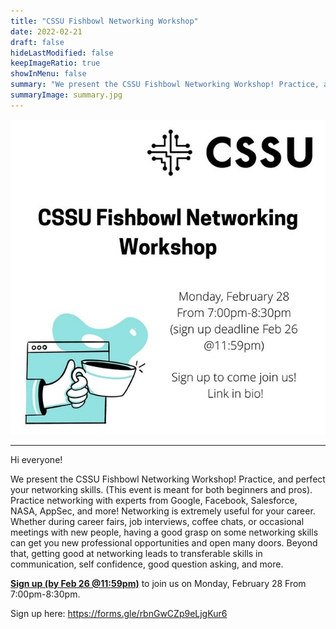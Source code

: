 ```yaml
---
title: "CSSU Fishbowl Networking Workshop"
date: 2022-02-21
draft: false
hideLastModified: false
keepImageRatio: true
showInMenu: false
summary: "We present the CSSU Fishbowl Networking Workshop! Practice, and perfect your networking skills."
summaryImage: summary.jpg
---
```


![Graphics](square.jpg)

---

Hi everyone!

We present the CSSU Fishbowl Networking Workshop! Practice, and perfect your networking skills. (This event is meant for both beginners and pros). Practice networking with experts from Google, Facebook, Salesforce, NASA, AppSec, and more! Networking is extremely useful for your career. Whether during career fairs, job interviews, coffee chats, or occasional meetings with new people, having a good grasp on some networking skills can get you new professional opportunities and open many doors. Beyond that, getting good at networking leads to transferable skills in communication, self confidence, good question asking, and more.

**[Sign up (by Feb 26 @11:59pm)](https://forms.gle/rbnGwCZp9eLjgKur6)** to join us on Monday, February 28 From 7:00pm-8:30pm.

Sign up here: https://forms.gle/rbnGwCZp9eLjgKur6
